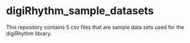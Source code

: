 # digiRhythm_sample_datasets
This repository contains 5 csv files that are sample data sets used for the digiRhythm library.
